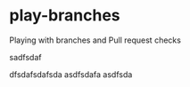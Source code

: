 # play-branches
Playing with branches and Pull request checks

sadfsdaf

dfsdafsdafsda
asdfsdafa
asdfsda
